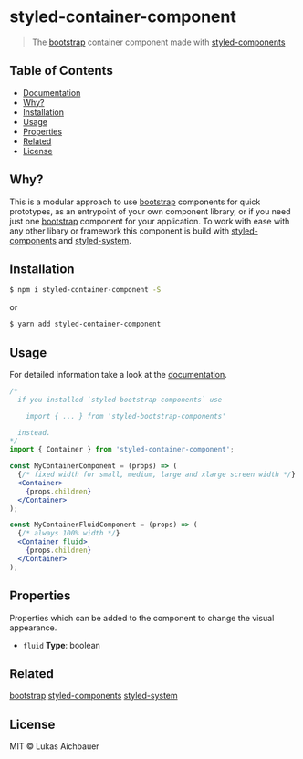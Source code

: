 # styled-container-component

> The [bootstrap](https://getbootstrap.com) container component made with [styled-components](https://styled-components.com)

## Table of Contents

* [Documentation](https://aichbauer.github.io/react-styled-bootstrap-components)
* [Why?](#why)
* [Installation](#installation)
* [Usage](#usage)
* [Properties](#properties)
* [Related](#related)
* [License](#license)

## Why?

This is a modular approach to use [bootstrap](https://getbootstrap.com) components for quick prototypes, as an entrypoint of your own component library, or if you need just one [bootstrap](https://getbootstrap.com) component for your application. To work with ease with any other libary or framework this component is build with [styled-components](https://styled-components.com) and [styled-system](http://jxnblk.com/styled-system/).

## Installation

```sh
$ npm i styled-container-component -S
```

or

```sh
$ yarn add styled-container-component
```

## Usage

For detailed information take a look at the [documentation](https://aichbauer.github.io/styled-bootstrap-components).

```jsx
/*
  if you installed `styled-bootstrap-components` use

    import { ... } from 'styled-bootstrap-components'

  instead.
*/
import { Container } from 'styled-container-component';

const MyContainerComponent = (props) => (
  {/* fixed width for small, medium, large and xlarge screen width */}
  <Container>
    {props.children}
  </Container>
);

const MyContainerFluidComponent = (props) => (
  {/* always 100% width */}
  <Container fluid>
    {props.children}
  </Container>
);
```

## Properties

Properties which can be added to the component to change the visual appearance.

* `fluid` **Type**: boolean

## Related

[bootstrap](https://getbootstrap.com)
[styled-components](https://styled-components.com)
[styled-system](http://jxnblk.com/styled-system/)

## License

MIT © Lukas Aichbauer
